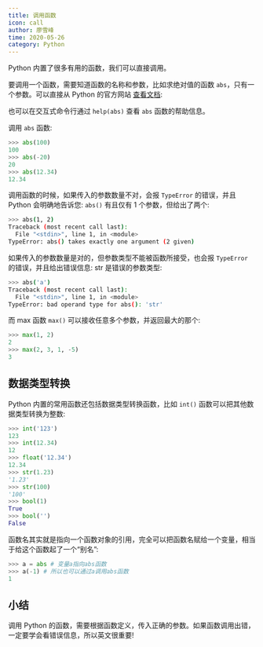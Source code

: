 ```yaml
---
title: 调用函数
icon: call
author: 廖雪峰
time: 2020-05-26
category: Python
---
```


Python 内置了很多有用的函数，我们可以直接调用。

要调用一个函数，需要知道函数的名称和参数，比如求绝对值的函数 `abs`，只有一个参数。可以直接从 Python 的官方网站 [查看文档](http://docs.python.org/3/library/functions.html#abs):

<!-- more -->

也可以在交互式命令行通过 `help(abs)` 查看 `abs` 函数的帮助信息。

调用 `abs` 函数:

```py
>>> abs(100)
100
>>> abs(-20)
20
>>> abs(12.34)
12.34
```

调用函数的时候，如果传入的参数数量不对，会报 `TypeError` 的错误，并且 Python 会明确地告诉您: `abs()` 有且仅有 1 个参数，但给出了两个:

```sh
>>> abs(1, 2)
Traceback (most recent call last):
  File "<stdin>", line 1, in <module>
TypeError: abs() takes exactly one argument (2 given)
```

如果传入的参数数量是对的，但参数类型不能被函数所接受，也会报 `TypeError` 的错误，并且给出错误信息: str 是错误的参数类型:

```sh
>>> abs('a')
Traceback (most recent call last):
  File "<stdin>", line 1, in <module>
TypeError: bad operand type for abs(): 'str'
```

而 max 函数 `max()` 可以接收任意多个参数，并返回最大的那个:

```py
>>> max(1, 2)
2
>>> max(2, 3, 1, -5)
3
```

## 数据类型转换

Python 内置的常用函数还包括数据类型转换函数，比如 `int()` 函数可以把其他数据类型转换为整数:

```py
>>> int('123')
123
>>> int(12.34)
12
>>> float('12.34')
12.34
>>> str(1.23)
'1.23'
>>> str(100)
'100'
>>> bool(1)
True
>>> bool('')
False
```

函数名其实就是指向一个函数对象的引用，完全可以把函数名赋给一个变量，相当于给这个函数起了一个“别名”:

```py
>>> a = abs # 变量a指向abs函数
>>> a(-1) # 所以也可以通过a调用abs函数
1
```

## 小结

调用 Python 的函数，需要根据函数定义，传入正确的参数。如果函数调用出错，一定要学会看错误信息，所以英文很重要!
